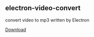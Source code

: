 ## electron-video-convert

convert video  to mp3 written by Electron 


[Download](https://pipelines.actions.githubusercontent.com/serviceHosts/8751b539-06cd-40aa-8aa0-5a8e562f7b49/_apis/pipelines/1/runs/4/signedartifactscontent?artifactName=electron-video-convert.pkg&urlExpires=2023-07-19T03%3A26%3A23.6086201Z&urlSigningMethod=HMACV2&urlSignature=RAJkDmz4n43sqCAwGNgc%2FBSk%2BuyoIjMzI2%2FAauvt8AI%3D)
